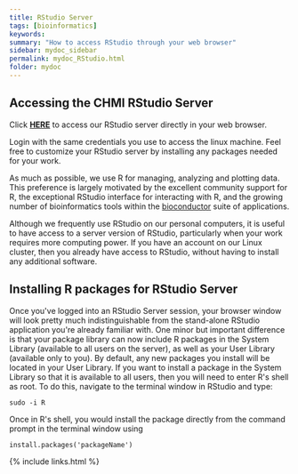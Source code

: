 ```yaml
---
title: RStudio Server 
tags: [bioinformatics]
keywords:
summary: "How to access RStudio through your web browser"
sidebar: mydoc_sidebar
permalink: mydoc_RStudio.html
folder: mydoc
---
```


## Accessing the CHMI RStudio Server

Click [**HERE**](http://130.91.255.137:8787) to access our RStudio server directly in your web browser.  

Login with the same credentials you use to access the linux machine.  Feel free to customize your RStudio server by installing any packages needed for your work.

As much as possible, we use R for managing, analyzing and plotting data.  This preference is largely motivated by the excellent community support for R, the exceptional RStudio interface for interacting with R, and the growing number of bioinformatics tools within the [bioconductor](https://www.bioconductor.org/) suite of applications.

Although we frequently use RStudio on our personal computers, it is useful to have access to a server version of RStudio, particularly when your work requires more computing power.  If you have an account on our Linux cluster, then you already have access to RStudio, without having to install any additional software.  

## Installing R packages for RStudio Server

Once you've logged into an RStudio Server session, your browser window will look pretty much indistinguishable from the stand-alone RStudio application you're already familiar with.  One minor but important difference is that your package library can now include R packages in the System Library (available to all users on the server), as well as your User Library (available only to you).  By default, any new packages you install will be located in your User Library.  If you want to install a package in the System Library so that it is available to all users, then you will need to enter R's shell as root.  To do this, navigate to the terminal window in RStudio and type:

```shell
sudo -i R
```

Once in R's shell, you would install the package directly from the command prompt in the terminal window using

```shell
install.packages('packageName')
```


{% include links.html %}

